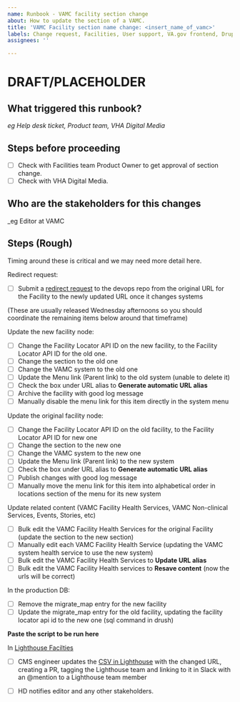 ```yaml
---
name: Runbook - VAMC facility section change
about: How to update the section of a VAMC.
title: 'VAMC Facility section name change: <insert_name_of_vamc>'
labels: Change request, Facilities, User support, VA.gov frontend, Drupal engineering
assignees: ''

---
```


# DRAFT/PLACEHOLDER

## What triggered this runbook?
_eg Help desk ticket, Product team, VHA Digital Media_


## Steps before proceeding

- [ ] Check with Facilities team Product Owner to get approval of section change.
- [ ] Check with VHA Digital Media.

## Who are the stakeholders for this changes
_eg Editor at VAMC

## Steps (Rough)

Timing around these is critical and we may need more detail here.

Redirect request:
- [ ] Submit a [redirect request](https://github.com/department-of-veterans-affairs/va.gov-cms/issues/new?assignees=&labels=Redirect+request&template=redirect-request-facility-url.md&title=Redirect+Request+for%3A+%3Cinsert+facility+name%3E) to the devops repo from the original URL for the Facility to the newly updated URL once it changes systems

(These are usually released Wednesday afternoons so you should coordinate the remaining items below around that timeframe)

Update the new facility node:
- [ ] Change the Facility Locator API ID on the new facility, to the Facility Locator API ID for the old one.
- [ ] Change the section to the old one
- [ ] Change the VAMC system to the old one
- [ ] Update the Menu link (Parent link) to the old system (unable to delete it)
- [ ] Check the box under URL alias to **Generate automatic URL alias**
- [ ] Archive the facility with good log message
- [ ] Manually disable the menu link for this item directly in the system menu

Update the original facility node:
- [ ] Change the Facility Locator API ID on the old facility, to the Facility Locator API ID for new one
- [ ] Change the section to the new one
- [ ] Change the VAMC system to the new one
- [ ] Update the Menu link (Parent link) to the new system
- [ ] Check the box under URL alias to **Generate automatic URL alias**
- [ ] Publish changes with good log message
- [ ] Manually move the menu link for this item into alphabetical order in locations section of the menu for its new system

Update related content (VAMC Facility Health Services, VAMC Non-clinical Services, Events, Stories, etc)
- [ ] Bulk edit the VAMC Facility Health Services for the original Facility (update the section to the new section)
- [ ] Manually edit each VAMC Facility Health Service (updating the VAMC system health service to use the new system)
- [ ] Bulk edit the VAMC Facility Health Services to **Update URL alias**
- [ ] Bulk edit the VAMC Facility Health services to **Resave content** (now the urls will be correct)

In the production DB:
- [ ] Remove the migrate_map entry for the new facility
- [ ] Update the migrate_map entry for the old facility, updating the facility locator api id to the new one (sql command in drush)

**Paste the script to be run here**

In [Lighthouse Facilties](https://github.com/department-of-veterans-affairs/lighthouse-facilities)
- [ ] CMS engineer updates the [CSV in Lighthouse](https://github.com/department-of-veterans-affairs/lighthouse-facilities/blob/master/facilities/src/main/resources/websites.csv) with the changed URL, creating a PR, tagging the Lighthouse team and linking to it in Slack with an @mention to a Lighthouse team member 

- [ ] HD notifies editor and any other stakeholders.
